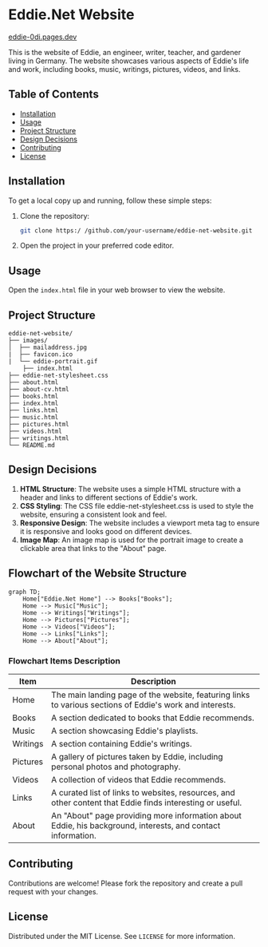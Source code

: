# Eddie.Net Website 

[eddie-0di.pages.dev](https://eddie-0di.pages.dev/)


This is the website of Eddie, an engineer, writer, teacher, and gardener living in Germany. 
The website showcases various aspects of Eddie's life and work, including 
books, music, writings, pictures, videos, and links.

## Table of Contents

- [Installation](#installation)
- [Usage](#usage)
- [Project Structure](#project-structure)
- [Design Decisions](#design-decisions)
- [Contributing](#contributing)
- [License](#license)

## Installation

To get a local copy up and running, follow these simple steps:

1. Clone the repository:  
   ```sh
   git clone https:/ /github.com/your-username/eddie-net-website.git
   ```
2. Open the project in your preferred code editor.

## Usage

Open the `index.html` file in your web browser to view the website.

## Project Structure

```plaintext
eddie-net-website/
├── images/
│  ├── mailaddress.jpg
|  ├── favicon.ico
|  └── eddie-portrait.gif
    ├── index.html
├── eddie-net-stylesheet.css
├── about.html
├── about-cv.html
├── books.html
├── index.html
├── links.html
├── music.html
├── pictures.html
├── videos.html
├── writings.html
└── README.md
```

## Design Decisions

1. **HTML Structure**: The website uses a simple HTML structure with a header and links to different sections of Eddie's work.
2. **CSS Styling**: The CSS file eddie-net-stylesheet.css is used to style the website, ensuring a consistent look and feel.
3. **Responsive Design**: The website includes a viewport meta tag to ensure it is responsive and looks good on different devices.
4. **Image Map**: An image map is used for the portrait image to create a clickable area that links to the "About" page.

## Flowchart of the Website Structure

```mermaid
graph TD;
    Home["Eddie.Net Home"] --> Books["Books"];
    Home --> Music["Music"];
    Home --> Writings["Writings"];
    Home --> Pictures["Pictures"];
    Home --> Videos["Videos"];
    Home --> Links["Links"];
    Home --> About["About"];
```

### Flowchart Items Description

| Item | Description |
| --- | --- |
| Home | The main landing page of the website, featuring links to various sections of Eddie's work and interests. |
| Books | A section dedicated to books that Eddie recommends. |
| Music | A section showcasing Eddie's playlists. |
| Writings | A section containing Eddie's writings. |
| Pictures | A gallery of pictures taken by Eddie, including personal photos and photography. |
| Videos | A collection of videos that Eddie recommends. |
| Links | A curated list of links to websites, resources, and other content that Eddie finds interesting or useful. |
| About | An "About" page providing more information about Eddie, his background, interests, and contact information.|


## Contributing

Contributions are welcome! Please fork the repository and create a pull request with your changes.

## License

Distributed under the MIT License. See `LICENSE` for more information.
```

